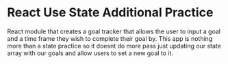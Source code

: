 # React Use State Additional Practice

React module that creates a goal tracker that allows the user to input a goal and a time frame they wish to complete their goal by. This app is nothing more than a state practice so it doesnt do more pass just updating our state array with our goals and allow users to set a new goal to it.
